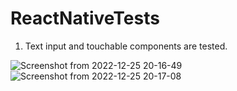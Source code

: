 # ReactNativeTests

1. Text input and touchable components are tested.


![Screenshot from 2022-12-25 20-16-49](https://user-images.githubusercontent.com/60085936/209478383-d0450f05-09e4-4e63-927a-f0fe39a726b5.png)
![Screenshot from 2022-12-25 20-17-08](https://user-images.githubusercontent.com/60085936/209478386-266b8c91-a1ce-4c8b-8b2d-bb9a889034ac.png)
